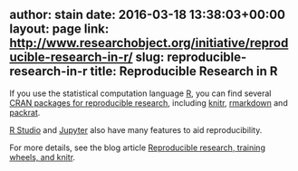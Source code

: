 author: stain
date: 2016-03-18 13:38:03+00:00
layout: page
link: http://www.researchobject.org/initiative/reproducible-research-in-r/
slug: reproducible-research-in-r
title: Reproducible Research in R
---
If you use the statistical computation language [R](https://www.r-project.org/), you can find several [CRAN packages for reproducible research](https://cran.r-project.org/web/views/ReproducibleResearch.html), including [knitr](https://cran.r-project.org/web/packages/knitr/index.html), [rmarkdown](https://cran.r-project.org/web/packages/rmarkdown/index.html) and [packrat](https://cran.r-project.org/web/packages/packrat/index.html).


[R Studio](https://www.rstudio.com/) and [Jupyter](http://jupyter.org/) also have many features to aid reproducibility.


For more details, see the blog article [Reproducible research, training wheels, and knitr](http://www.r-bloggers.com/reproducible-research-training-wheels-and-knitr/).
